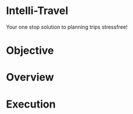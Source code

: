 # Intelli-Travel
Your one stop solution to planning trips stressfree!
# Objective

# Overview

# Execution
